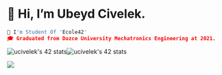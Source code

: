 
# 👋 Hi, I’m Ubeyd Civelek. #

  
  
  
  
  
  
```python 
🚀 I'm Student Of 'Ecole42'
🎓 Graduated from Duzce University Mechatronics Engineering at 2021. 
```

![ucivelek's 42 stats](https://badge42.vercel.app/api/v2/cl3jzey0g007809l6uwenimnx/stats?cursusId=21&coalitionId=undefined)![ucivelek's 42 stats](https://badge42.vercel.app/api/v2/cl3jzey0g007809l6uwenimnx/stats?cursusId=9&coalitionId=undefined)


<img src="https://user-images.githubusercontent.com/106076072/176109416-ce17eb6c-ddc3-470b-89ea-ca63e2a76758.svg">
 
 
